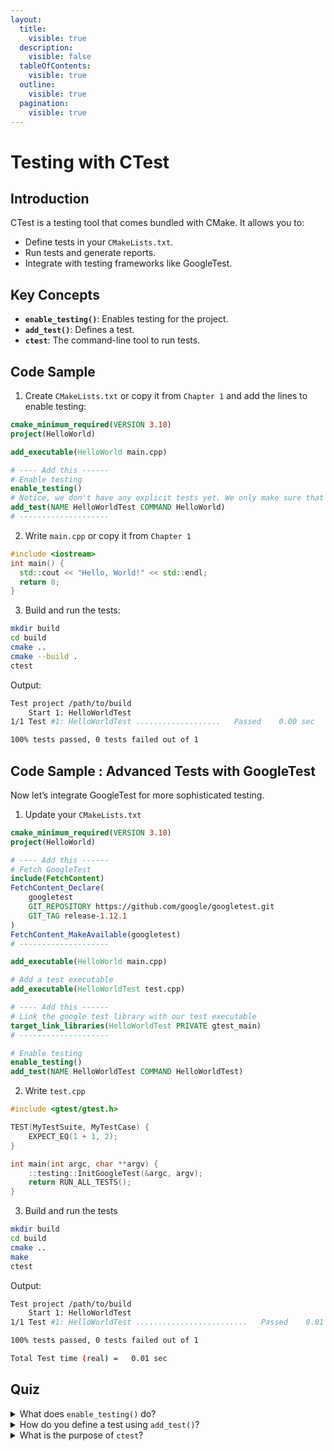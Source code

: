 ```yaml
---
layout:
  title:
    visible: true
  description:
    visible: false
  tableOfContents:
    visible: true
  outline:
    visible: true
  pagination:
    visible: true
---
```


# Testing with CTest

## Introduction

CTest is a testing tool that comes bundled with CMake. It allows you to:

* Define tests in your `CMakeLists.txt`.
* Run tests and generate reports.
* Integrate with testing frameworks like GoogleTest.

## Key Concepts

* **`enable_testing()`**: Enables testing for the project.
* **`add_test()`**: Defines a test.
* **`ctest`**: The command-line tool to run tests.

## Code Sample

1. Create `CMakeLists.txt` or copy it from `Chapter 1` and add the lines to enable testing:

```cmake
cmake_minimum_required(VERSION 3.10)
project(HelloWorld)

add_executable(HelloWorld main.cpp)

# ---- Add this ------
# Enable testing
enable_testing()
# Notice, we don't have any explicit tests yet. We only make sure that the program runs without errors.
add_test(NAME HelloWorldTest COMMAND HelloWorld)
# --------------------
```

2. Write `main.cpp` or copy it from `Chapter 1`

```cpp
#include <iostream>
int main() {
  std::cout << "Hello, World!" << std::endl;
  return 0;
}
```

3. Build and run the tests:

```bash
mkdir build
cd build
cmake ..
cmake --build .
ctest
```

Output:

```bash
Test project /path/to/build
    Start 1: HelloWorldTest
1/1 Test #1: HelloWorldTest ...................   Passed    0.00 sec

100% tests passed, 0 tests failed out of 1
```

## **Code Sample : Advanced Tests with GoogleTest**

Now let’s integrate GoogleTest for more sophisticated testing.

1. Update your `CMakeLists.txt`

```cmake
cmake_minimum_required(VERSION 3.10)
project(HelloWorld)

# ---- Add this ------
# Fetch GoogleTest
include(FetchContent)
FetchContent_Declare(
    googletest
    GIT_REPOSITORY https://github.com/google/googletest.git
    GIT_TAG release-1.12.1
)
FetchContent_MakeAvailable(googletest)
# --------------------

add_executable(HelloWorld main.cpp)

# Add a test executable
add_executable(HelloWorldTest test.cpp)

# ---- Add this ------
# Link the google test library with our test executable
target_link_libraries(HelloWorldTest PRIVATE gtest_main)
# --------------------

# Enable testing
enable_testing()
add_test(NAME HelloWorldTest COMMAND HelloWorldTest)

```

2. Write `test.cpp`

```cpp
#include <gtest/gtest.h>

TEST(MyTestSuite, MyTestCase) {
    EXPECT_EQ(1 + 1, 2);
}

int main(int argc, char **argv) {
    ::testing::InitGoogleTest(&argc, argv);
    return RUN_ALL_TESTS();
}
```

3. Build and run the tests

```bash
mkdir build
cd build
cmake ..
make
ctest
```

Output:

```bash
Test project /path/to/build
    Start 1: HelloWorldTest
1/1 Test #1: HelloWorldTest .........................   Passed    0.01 sec

100% tests passed, 0 tests failed out of 1

Total Test time (real) =   0.01 sec
```

## Quiz

<details>

<summary>What does <code>enable_testing()</code> do?</summary>

`enable_testing()` enables testing support in your project.

</details>

<details>

<summary>How do you define a test using <code>add_test()</code>?</summary>

You define a test using `add_test(NAME TestName COMMAND TestCommand)`.

</details>

<details>

<summary>What is the purpose of <code>ctest</code>?</summary>

`ctest` runs all the tests defined in your project and generates reports.

</details>
